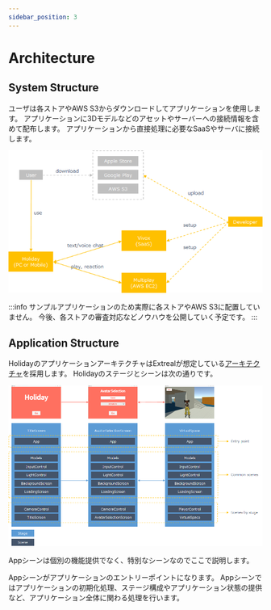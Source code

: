 ```yaml
---
sidebar_position: 3
---
```


# Architecture

## System Structure

ユーザは各ストアやAWS S3からダウンロードしてアプリケーションを使用します。
アプリケーションに3Dモデルなどのアセットやサーバーへの接続情報を含めて配布します。
アプリケーションから直接処理に必要なSaaSやサーバに接続します。

![system structure](/img/holiday-sys-structure.png)

:::info
サンプルアプリケーションのため実際に各ストアやAWS S3に配置していません。
今後、各ストアの審査対応などノウハウを公開していく予定です。
:::

## Application Structure

HolidayのアプリケーションアーキテクチャはExtrealが想定している[アーキテクチャ](/intro#application)を採用します。
Holidayのステージとシーンは次の通りです。

![application structure](/img/holiday-app-structure.png)

Appシーンは個別の機能提供でなく、特別なシーンなのでここで説明します。

Appシーンがアプリケーションのエントリーポイントになります。
Appシーンではアプリケーションの初期化処理、ステージ構成やアプリケーション状態の提供など、アプリケーション全体に関わる処理を行います。

